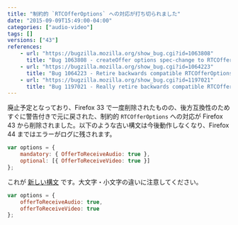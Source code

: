 ```yaml
---
title: "制約的 `RTCOfferOptions` への対応が打ち切られました"
date: "2015-09-09T15:49:00-04:00"
categories: ["audio-video"]
tags: []
versions: ["43"]
references:
    - url: "https://bugzilla.mozilla.org/show_bug.cgi?id=1063808"
      title: "Bug 1063808 - createOffer options spec-change to RTCOfferOptions abruptly breaks things in 33"
    - url: "https://bugzilla.mozilla.org/show_bug.cgi?id=1064223"
      title: "Bug 1064223 - Retire backwards compatible RTCOfferOptions in about 6 weeks"
    - url: "https://bugzilla.mozilla.org/show_bug.cgi?id=1197021"
      title: "Bug 1197021 - Really retire backwards compatible RTCOfferOptions in 44"
---
```

廃止予定となっており、Firefox 33 で一度削除されたものの、後方互換性のためすぐに警告付きで元に戻された、制約的 `RTCOfferOptions` への対応が Firefox 43 から削除されました。以下のような古い構文は今後動作しなくなり、Firefox 44 まではエラーがログに残されます。

```js
var options = {
    mandatory: { OfferToReceiveAudio: true },
    optional: [{ OfferToReceiveVideo: true }]
};
```

これが [新しい構文](https://developer.mozilla.org/docs/Web/API/WebRTC_API/WebRTC_basics#options) です。大文字・小文字の違いに注意してください。

```js
var options = {
    offerToReceiveAudio: true,
    offerToReceiveVideo: true
};
```
